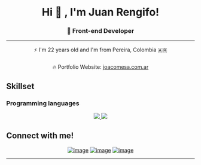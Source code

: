 <h1 align="center">Hi 👋 , I'm Juan Rengifo!</h1>
<p align="center">
 <h3 align="center">🚀 Front-end Developer</h3>
<hr/>
<p align="center">⚡️ I'm 22 years old and I'm from Pereira, Colombia 🇦🇷</p>

###

  <div align="center">
    <p>🔥 Portfolio Website:
   <a href="https://www.joacomesa.com.ar/" target="_blank">joacomesa.com.ar</a>
      </p>
  </div>


## Skillset


### Programming languages

<p align="center">
  <a href="https://skillicons.dev">
    <img src="https://skillicons.dev/icons?i=html,css,javascript,react,astro,tailwind,materialui,bootstrap,github,git" />
    <img src="https://skillicons.dev/icons?i=figma,nodejs,express,mysql,netlify,notion,vscode,vite,windows,sass" />
  </a>
</p>
  
 


## Connect with me!
<div align="center">

[![image](https://img.shields.io/badge/LinkedIn-0077B5?style=for-the-badge&logo=linkedin&logoColor=white)](https://www.linkedin.com/in/juan-rengifo-702a6a306/)
[![image](https://img.shields.io/badge/Github-181717?style=for-the-badge&logo=github&logoColor=white)](https://github.com/Juanrdeveloper)
[![image](https://img.shields.io/badge/Gmail-D14836?style=for-the-badge&logo=gmail&logoColor=white)](mailto:medrandajuan843@gmail.com)
  
</div>

<hr/>
